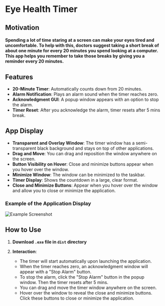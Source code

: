 # Eye Health Timer

## Motivation

#### Spending a lot of time staring at a screen can make your eyes tired and uncomfortable. To help with this, doctors suggest taking a short break of about one minute for every 20 minutes you spend looking at a computer. This app helps you remember to take those breaks by giving you a reminder every 20 minutes.

## Features

- **20-Minute Timer**: Automatically counts down from 20 minutes.
- **Alarm Notification**: Plays an alarm sound when the timer reaches zero.
- **Acknowledgment GUI**: A popup window appears with an option to stop the alarm.
- **Timer Reset**: After you acknowledge the alarm, timer resets after 5 mins break.


## App Display

- **Transparent and Overlay Window**: The timer window has a semi-transparent black background and stays on top of other applications.
- **Drag and Move**: You can drag and reposition the window anywhere on the screen.
- **Button Visibility on Hover**: Close and minimize buttons appear when you hover over the window.
- **Minimize Window**: The window can be minimized to the taskbar.
- **Timer Display**: Shows the countdown in a large, clear format.
- **Close and Minimize Buttons**: Appear when you hover over the window and allow you to close or minimize the application.

### Example of the Application Display

![Example Screenshot](https://res.cloudinary.com/dtztxeyd9/image/upload/v1724493018/dp2gp6hq5lkqkf0by40c.png)


## How to Use

1. **Download `.exe` file in `dist` directory**

2. **Interaction**:
   - The timer will start automatically upon launching the application.
   - When the timer reaches zero, an acknowledgment window will appear with a "Stop Alarm" button.
   - To stop the alarm, click the "Stop Alarm" button in the popup window. Then the timer resets after 5 mins.
   - You can drag and move the timer window anywhere on the screen.
   - Hover over the window to reveal the close and minimize buttons. Click these buttons to close or minimize the application.
